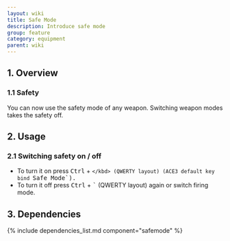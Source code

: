 ```yaml
---
layout: wiki
title: Safe Mode
description: Introduce safe mode
group: feature
category: equipment
parent: wiki
---
```


## 1. Overview

### 1.1 Safety
You can now use the safety mode of any weapon. Switching weapon modes takes the safety off.

## 2. Usage

### 2.1 Switching safety on / off
- To turn it on press <kbd>Ctrl</kbd> + <kbd>`</kbd> (QWERTY layout) (ACE3 default key bind `Safe Mode`).
- To turn it off press <kbd>Ctrl</kbd> + <kbd>`</kbd> (QWERTY layout) again or switch firing mode.

## 3. Dependencies

{% include dependencies_list.md component="safemode" %}
